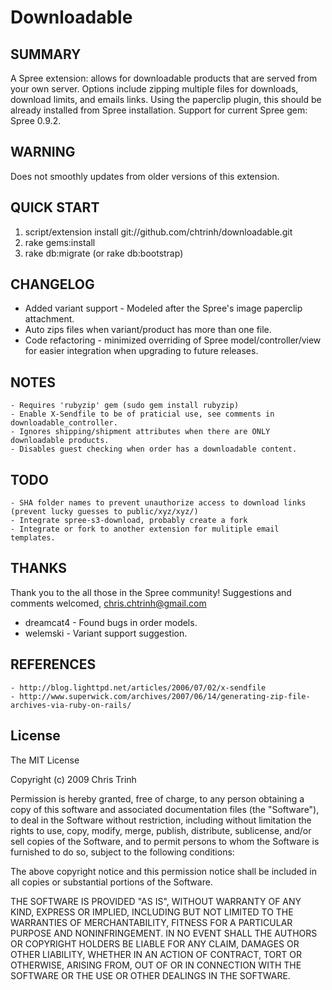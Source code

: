 # Downloadable

## SUMMARY
A Spree extension: allows for downloadable products that are served from your own server. 
Options include zipping multiple files for downloads, download limits, and emails links. 
Using the paperclip plugin, this should be already installed from Spree installation. 
Support for current Spree gem: Spree 0.9.2.

## WARNING
Does not smoothly updates from older versions of this extension.

## QUICK START
1. script/extension install git://github.com/chtrinh/downloadable.git
2. rake gems:install
3. rake db:migrate (or rake db:bootstrap)

## CHANGELOG
  - Added variant support - Modeled after the Spree's image paperclip attachment.
  - Auto zips files when variant/product has more than one file.
  - Code refactoring - minimized overriding of Spree model/controller/view for easier integration when upgrading to future releases.

## NOTES
	- Requires 'rubyzip' gem (sudo gem install rubyzip)
	- Enable X-Sendfile to be of praticial use, see comments in downloadable_controller.
	- Ignores shipping/shipment attributes when there are ONLY downloadable products.
	- Disables guest checking when order has a downloadable content.

## TODO
	- SHA folder names to prevent unauthorize access to download links (prevent lucky guesses to public/xyz/xyz/)
	- Integrate spree-s3-download, probably create a fork
	- Integrate or fork to another extension for mulitiple email templates. 

## THANKS
Thank you to the all those in the Spree community! 
Suggestions and comments welcomed, chris.chtrinh@gmail.com
  - dreamcat4 - Found bugs in order models.
  - welemski - Variant support suggestion.
	
## REFERENCES
	- http://blog.lighttpd.net/articles/2006/07/02/x-sendfile
	- http://www.superwick.com/archives/2007/06/14/generating-zip-file-archives-via-ruby-on-rails/

## License

The MIT License

Copyright (c) 2009 Chris Trinh

Permission is hereby granted, free of charge, to any person obtaining a copy
of this software and associated documentation files (the "Software"), to deal
in the Software without restriction, including without limitation the rights
to use, copy, modify, merge, publish, distribute, sublicense, and/or sell
copies of the Software, and to permit persons to whom the Software is
furnished to do so, subject to the following conditions:

The above copyright notice and this permission notice shall be included in
all copies or substantial portions of the Software.

THE SOFTWARE IS PROVIDED "AS IS", WITHOUT WARRANTY OF ANY KIND, EXPRESS OR
IMPLIED, INCLUDING BUT NOT LIMITED TO THE WARRANTIES OF MERCHANTABILITY,
FITNESS FOR A PARTICULAR PURPOSE AND NONINFRINGEMENT. IN NO EVENT SHALL THE
AUTHORS OR COPYRIGHT HOLDERS BE LIABLE FOR ANY CLAIM, DAMAGES OR OTHER
LIABILITY, WHETHER IN AN ACTION OF CONTRACT, TORT OR OTHERWISE, ARISING FROM,
OUT OF OR IN CONNECTION WITH THE SOFTWARE OR THE USE OR OTHER DEALINGS IN
THE SOFTWARE.